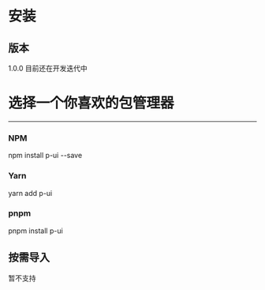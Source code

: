 # 安装

## 版本

1.0.0 目前还在开发迭代中

# 选择一个你喜欢的包管理器

---

### NPM

npm install p-ui --save

### Yarn

yarn add p-ui

### pnpm

pnpm install p-ui

## 按需导入

暂不支持
